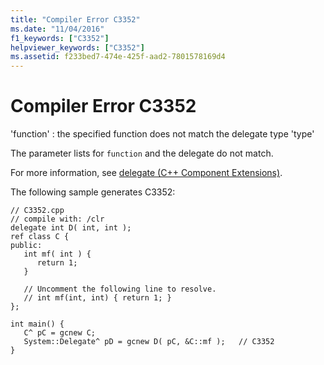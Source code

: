 ```yaml
---
title: "Compiler Error C3352"
ms.date: "11/04/2016"
f1_keywords: ["C3352"]
helpviewer_keywords: ["C3352"]
ms.assetid: f233bed7-474e-425f-aad2-7801578169d4
---
```

# Compiler Error C3352

'function' : the specified function does not match the delegate type 'type'

The parameter lists for `function` and the delegate do not match.

For more information, see [delegate  (C++ Component Extensions)](../../extensions/delegate-cpp-component-extensions.md).

The following sample generates C3352:

```
// C3352.cpp
// compile with: /clr
delegate int D( int, int );
ref class C {
public:
   int mf( int ) {
      return 1;
   }

   // Uncomment the following line to resolve.
   // int mf(int, int) { return 1; }
};

int main() {
   C^ pC = gcnew C;
   System::Delegate^ pD = gcnew D( pC, &C::mf );   // C3352
}
```
